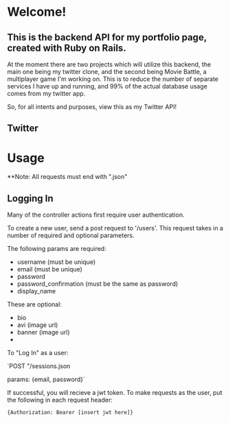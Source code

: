 # Welcome!

## This is the backend API for my portfolio page, created with Ruby on Rails.
At the moment there are two projects which will utilize this backend, the main one being my twitter clone, 
and the second being Movie Battle, a multiplayer game I'm working on. This is to reduce the number of separate services I have up and running,
and 99% of the actual database usage comes from my twitter app.

So, for all intents and purposes, view this as my Twitter API!


## Twitter


# Usage

**Note: All requests must end with ".json"


## Logging In
Many of the controller actions first require user authentication. 

To create a new user, send a post request to '/users'.
This request takes in a number of required and optional parameters.

The following params are required:
- username (must be unique)
- email (must be unique)
- password
- password_confirmation (must be the same as password)
- display_name

These are optional:
- bio
- avi (image url)
- banner (image url)
- 

To "Log In" as a user:

`POST "/sessions.json

params: {email, password}`

If successful, you will recieve a jwt token.
To make requests as the user, put the following in each request header:

`{Authorization: Bearer [insert jwt here]}`







